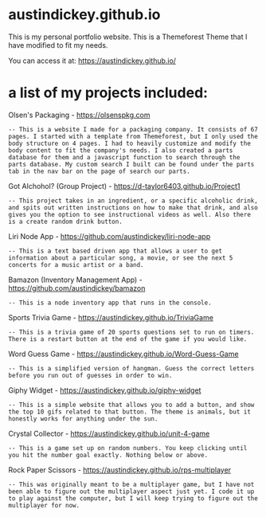 # austindickey.github.io

This is my personal portfolio website. This is a Themeforest Theme that I have modified to fit my needs.

You can access it at: https://austindickey.github.io/


# a list of my projects included:

Olsen's Packaging - https://olsenspkg.com

    -- This is a website I made for a packaging company. It consists of 67 pages. I started with a template from Themeforest, but I only used the body structure on 4 pages. I had to heavily customize and modify the body content to fit the company's needs. I also created a parts database for them and a javascript function to search through the parts database. My custom search I built can be found under the parts tab in the nav bar on the page of search our parts.

Got Alchohol? (Group Project) - https://d-taylor6403.github.io/Project1

    -- This project takes in an ingredient, or a specific alcoholic drink, and spits out written instructions on how to make that drink, and also gives you the option to see instructional videos as well. Also there is a create random drink button.

Liri Node App - https://github.com/austindickey/liri-node-app

    -- This is a text based driven app that allows a user to get information about a particular song, a movie, or see the next 5 concerts for a music artist or a band.

Bamazon (Inventory Management App) - https://github.com/austindickey/bamazon

    -- This is a node inventory app that runs in the console.

Sports Trivia Game - https://austindickey.github.io/TriviaGame

    -- This is a trivia game of 20 sports questions set to run on timers. There is a restart button at the end of the game if you would like.

Word Guess Game - https://austindickey.github.io/Word-Guess-Game

    -- This is a simplified version of hangman. Guess the correct letters before you run out of guesses in order to win.

Giphy Widget - https://austindickey.github.io/giphy-widget

    -- This is a simple website that allows you to add a button, and show the top 10 gifs related to that button. The theme is animals, but it honestly works for anything under the sun.

Crystal Collector - https://austindickey.github.io/unit-4-game

    -- This is a game set up on random numbers. You keep clicking until you hit the number goal exactly. Nothing below or above.

Rock Paper Scissors - https://austindickey.github.io/rps-multiplayer

    -- This was originally meant to be a multiplayer game, but I have not been able to figure out the multiplayer aspect just yet. I code it up to play against the computer, but I will keep trying to figure out the multiplayer for now.